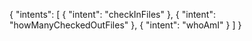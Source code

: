 {
  "intents": [
    {
      "intent": "checkInFiles"
    },
    {
      "intent": "howManyCheckedOutFiles"
    },
    {
      "intent": "whoAmI"
    }
  ]
}
